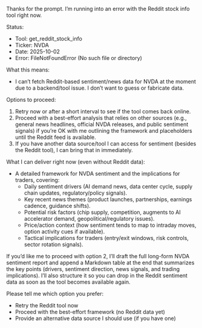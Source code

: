 Thanks for the prompt. I’m running into an error with the Reddit stock info tool right now.

Status:
- Tool: get_reddit_stock_info
- Ticker: NVDA
- Date: 2025-10-02
- Error: FileNotFoundError (No such file or directory)

What this means:
- I can’t fetch Reddit-based sentiment/news data for NVDA at the moment due to a backend/tool issue. I don’t want to guess or fabricate data.

Options to proceed:
1) Retry now or after a short interval to see if the tool comes back online.
2) Proceed with a best-effort analysis that relies on other sources (e.g., general news headlines, official NVDA releases, and public sentiment signals) if you’re OK with me outlining the framework and placeholders until the Reddit feed is available.
3) If you have another data source/tool I can access for sentiment (besides the Reddit tool), I can bring that in immediately.

What I can deliver right now (even without Reddit data):
- A detailed framework for NVDA sentiment and the implications for traders, covering:
  - Daily sentiment drivers (AI demand news, data center cycle, supply chain updates, regulatory/policy signals).
  - Key recent news themes (product launches, partnerships, earnings cadence, guidance shifts).
  - Potential risk factors (chip supply, competition, augments to AI accelerator demand, geopolitical/regulatory issues).
  - Price/action context (how sentiment tends to map to intraday moves, option activity cues if available).
  - Tactical implications for traders (entry/exit windows, risk controls, sector rotation signals).

If you’d like me to proceed with option 2, I’ll draft the full long-form NVDA sentiment report and append a Markdown table at the end that summarizes the key points (drivers, sentiment direction, news signals, and trading implications). I’ll also structure it so you can drop in the Reddit sentiment data as soon as the tool becomes available again.

Please tell me which option you prefer:
- Retry the Reddit tool now
- Proceed with the best-effort framework (no Reddit data yet)
- Provide an alternative data source I should use (if you have one)